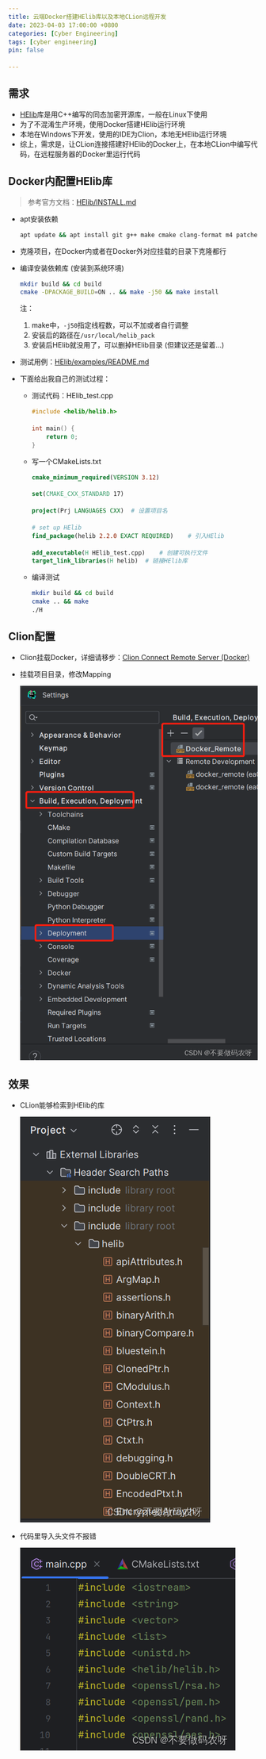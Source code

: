 ```yaml
---
title: 云端Docker搭建HElib库以及本地CLion远程开发
date: 2023-04-03 17:00:00 +0800
categories: [Cyber Engineering]
tags: [cyber engineering]
pin: false

---
```


## 需求
- [HElib](https://github.com/homenc/HElib)库是用C++编写的同态加密开源库，一般在Linux下使用
- 为了不混淆生产环境，使用Docker搭建HElib运行环境
- 本地在Windows下开发，使用的IDE为Clion，本地无HElib运行环境
- 综上，需求是，让CLion连接搭建好HElib的Docker上，在本地CLion中编写代码，在远程服务器的Docker里运行代码



## Docker内配置HElib库
> 参考官方文档：[HElib/INSTALL.md](https://github.com/homenc/HElib/blob/master/INSTALL.md)


- apt安装依赖

  ```bash	
  apt update && apt install git g++ make cmake clang-format m4 patchelf -y
  ```

- 克隆项目，在Docker内或者在Docker外对应挂载的目录下克隆都行

- 编译安装依赖库 (安装到系统环境)

  ```bash
  mkdir build && cd build
  cmake -DPACKAGE_BUILD=ON .. && make -j50 && make install
  ```

  注：

  1. make中，`-j50`指定线程数，可以不加或者自行调整
  2. 安装后的路径在`/usr/local/helib_pack`
  3. 安装后HElib就没用了，可以删掉HElib目录 (但建议还是留着...)

- 测试用例：[HElib/examples/README.md](https://github.com/homenc/HElib/blob/master/examples/README.md)

- 下面给出我自己的测试过程：

  - 测试代码：HElib_test.cpp

    ```cpp
    #include <helib/helib.h>
    
    int main() {
        return 0;
    }
    ```

  - 写一个CMakeLists.txt

    ```cmake
    cmake_minimum_required(VERSION 3.12)
      
    set(CMAKE_CXX_STANDARD 17)
    
    project(Prj LANGUAGES CXX)	# 设置项目名
    
    # set up HElib
    find_package(helib 2.2.0 EXACT REQUIRED)	# 引入HElib
    
    add_executable(H HElib_test.cpp)	# 创建可执行文件
    target_link_libraries(H helib)	# 链接HElib库
    ```

  - 编译测试

    ```bash
    mkdir build && cd build
    cmake .. && make
    ./H
    ```



## Clion配置

- Clion挂载Docker，详细请移步：[Clion Connect Remote Server (Docker)](../Clion_Remote_Server/)

- 挂载项目目录，修改Mapping

  ![在这里插入图片描述](/assets/img/feda4de96e124c87ba772c0af94ebe93.png)



## 效果

- CLion能够检索到HElib的库

	![lib](/assets/img/1f9f046e0a434844a1752abc2625f9a2.png)
- 代码里导入头文件不报错

	![include](/assets/img/2d8b64ec6d7b4a58b5d42aa656b39311.png)

